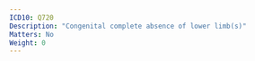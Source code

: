 ```yaml
---
ICD10: Q720
Description: "Congenital complete absence of lower limb(s)"
Matters: No
Weight: 0
---
```


